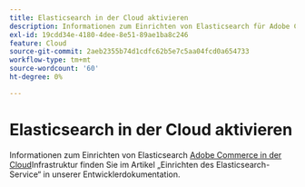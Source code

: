 ```yaml
---
title: Elasticsearch in der Cloud aktivieren
description: Informationen zum Einrichten von Elasticsearch für Adobe Commerce in Cloud-Infrastrukturen finden Sie im Artikel [Einrichten des Elasticsearch-Services](https://experienceleague.adobe.com/en/docs/commerce-cloud-service/user-guide/configure/service/elasticsearch) in unserer Entwicklerdokumentation.
exl-id: 19cdd34e-4180-4dee-8e51-89ae1ba8c246
feature: Cloud
source-git-commit: 2aeb2355b74d1cdfc62b5e7c5aa04fcd0a654733
workflow-type: tm+mt
source-wordcount: '60'
ht-degree: 0%

---
```


# Elasticsearch in der Cloud aktivieren

Informationen zum Einrichten von Elasticsearch [ Adobe Commerce in der Cloud](https://experienceleague.adobe.com/en/docs/commerce-cloud-service/user-guide/configure/service/elasticsearch)Infrastruktur finden Sie im Artikel „Einrichten des Elasticsearch-Service“ in unserer Entwicklerdokumentation.
